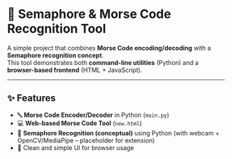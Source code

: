 # 🚩 Semaphore & Morse Code Recognition Tool

A simple project that combines **Morse Code encoding/decoding** with a **Semaphore recognition concept**.  
This tool demonstrates both **command-line utilities** (Python) and a **browser-based frontend** (HTML + JavaScript).

---

## ✨ Features
- 🔤 **Morse Code Encoder/Decoder** in Python (`main.py`)
- 💻 **Web-based Morse Code Tool** (`new.html`)  
- 🚩 **Semaphore Recognition (conceptual)** using Python (with webcam + OpenCV/MediaPipe – placeholder for extension)
- 🎨 Clean and simple UI for browser usage


